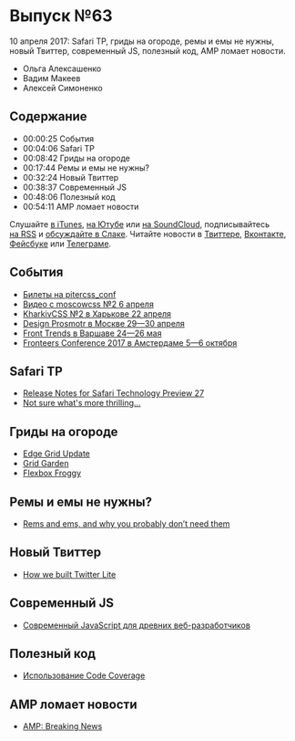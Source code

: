 # Выпуск №63

10 апреля 2017: Safari TP, гриды на огороде, ремы и емы не нужны, новый Твиттер, современный JS, полезный код, AMP ломает новости.

- Ольга Алексашенко
- Вадим Макеев
- Алексей Симоненко

## Содержание

- 00:00:25 События
- 00:04:06 Safari TP
- 00:08:42 Гриды на огороде
- 00:17:44 Ремы и емы не нужны?
- 00:32:24 Новый Твиттер
- 00:38:37 Современный JS
- 00:48:06 Полезный код
- 00:54:11 AMP ломает новости

Слушайте [в iTunes](https://itunes.apple.com/ru/podcast/veb-standarty/id1080500016), [на Ютубе](https://www.youtube.com/playlist?list=PLMBnwIwFEFHcwuevhsNXkFTcadeX5R1Go) или [на SoundCloud](https://soundcloud.com/web-standards), подписывайтесь [на RSS](https://web-standards.ru/podcast/feed/) и [обсуждайте в Слаке](http://slack.web-standards.ru/). Читайте новости в [Твиттере](https://twitter.com/webstandards_ru), [Вконтакте](https://vk.com/webstandards_ru), [Фейсбуке](https://www.facebook.com/webstandardsru) или [Телеграме](https://t.me/webstandards_ru).

## События

- [Билеты на pitercss_conf](https://pitercss.com/#BuyTicket)
- [Видео с moscowcss №2 6 апреля](https://www.facebook.com/afishamansarda/videos/1510461452311235/)
- [KharkivCSS №2 в Харькове 22 апреля](http://kharkivcss.org/)
- [Design Prosmotr в Москве 29—30 апреля](http://designprosmotr.ru/#timetable)
- [Front Trends в Варшаве 24—26 мая](https://2017.front-trends.com/)
- [Fronteers Conference 2017 в Амстердаме 5—6 октября](https://fronteers.nl/congres/2017)

## Safari TP

- [Release Notes for Safari Technology Preview 27](https://webkit.org/blog/7497/release-notes-for-safari-technology-preview-27/)
- [Not sure what's more thrilling…](https://twitter.com/eprev/status/849750273337831425)

## Гриды на огороде

- [Edge Grid Update](https://developer.microsoft.com/en-us/microsoft-edge/platform/status/gridupdate/?q=grid)
- [Grid Garden](http://cssgridgarden.com/)
- [Flexbox Froggy](http://flexboxfroggy.com/)

## Ремы и емы не нужны?

- [Rems and ems, and why you probably don’t need them](https://medium.com/p/664b9ce1e09f)

## Новый Твиттер

- [How we built Twitter Lite](https://blog.twitter.com/2017/how-we-built-twitter-lite)

## Современный JS

- [Современный JavaScript для древних веб-разработчиков](https://medium.com/p/e601e59e87a2)

## Полезный код

- [Использование Code Coverage](https://medium.com/p/6535bc26c97b)

## AMP ломает новости

- [AMP: Breaking News](https://trib.tv/2017/03/31/amp-breaking-news/)
